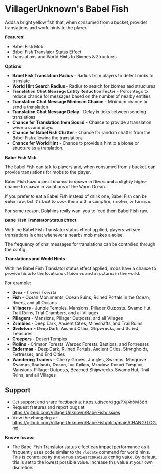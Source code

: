 # VillagerUnknown's Babel Fish

Adds a bright yellow fish that, when consumed from a bucket, provides translations and world hints to the player.

**Features:**

* Babel Fish Mob
* Babel Fish Translator Status Effect
* Translations and World Hints to Biomes & Structures

**Options**

* **Babel Fish Translation Radius** - Radius from players to detect mobs to translate
* **World Hint Search Radius** - Radius to search for biomes and structures
* **Translation Chat Message Entity Reduction Factor** - Percentage to reduce chance for messages based on the number of nearby entities
* **Translation Chat Message Minimum Chance** - Minimum chance to send a translation
* **Translation Chat Message Delay** - Delay in ticks between sending translations
* **Chance for Translation from Sound** - Chance to provide a translation when a sound plays.
* **Chance for Babel Fish Chatter** - Chance for random chatter from the Babel Fish allowing the translations
* **Chance for World Hint** - Chance to provide a hint to a biome or structure as a translation.

**Babel Fish Mob**

The Babel Fish can talk to players and, when consumed from a bucket, can provide translations for mobs to the player.

Babel Fish have a small chance to spawn in Rivers and a slightly higher chance to spawn in variations of the Warm Ocean.

If you prefer to eat a Babel Fish instead of drink one, Babel Fish can be eaten raw, but it's best to cook them with a campfire, smoker, or furnace.

For some reason, Dolphins really want you to feed them Babel Fish raw.

**Babel Fish Translator Status Effect**

With the Babel Fish Translator status effect applied, players will see translations in chat whenever a nearby mob makes a noise.

The frequency of chat messages for translations can be controlled through the config.

**Translations and World Hints**

With the Babel Fish Translator status effect applied, mobs have a chance to provide hints to the locations of biomes and structures in the world.

For example:
* **Bees** - Flower Forests
* **Fish** - Ocean Monuments, Ocean Ruins, Ruined Portals in the Ocean, Rivers, and all Oceans
* **Villagers** - Jungle Temples, Mansions, Pillager Outposts, Swamp Hut, Trail Ruins, Trial Chambers, and all Villages
* **Pillagers** - Mansions, Pillager Outposts, and all Villages
* **Zombies** - Deep Dark, Ancient Cities, Mineshafts, and Trail Ruins
* **Skeletons** - Deep Dark, Ancient Cities, Shipwrecks, and Buried Treasures
* **Creepers** - Desert Temples
* **Piglins** - Crimson Forests, Warped Forests, Bastions, and Fortresses
* **Enderman** - Deep Dark, Ruined Portals, Ancient Cities, Strongholds, Fortresses, and End Cities
* **Wandering Traders** - Cherry Groves, Jungles, Swamps, Mangrove Swamps, Badlands, Desert, Ice Spikes, Meadow, Desert Temples, Mansions, Pillager Outposts, Beached Shipwrecks, Swamp Hut, Trail Ruins, and all Villages

## Support

* Get support and share feedback at https://discord.gg/PXjXh6M38H
* Request features and report bugs at https://github.com/VillagerUnknown/BabelFish/issues
* View the changelog at https://github.com/VillagerUnknown/BabelFish/blob/main/CHANGELOG.md

**Known Issues**

* The Babel Fish Translator status effect can impact performance as it frequently uses code similar to the `/locate` command for world hints. This is controlled by the `worldHintSearchRadius` config value. By default, this is set to the lowest possible value. Increase this value at your own discretion.